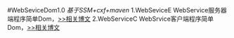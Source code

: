 #WebSeviceDom1.0
*基于SSM+cxf+maven*
1.WebSeviceE 
	WebService服务器端程序简单Dom，[>>相关博文](http://windcoder.com/webservicerumenchushiyong/)
2.WebServiceC
	WebSrvice客户端程序简单Dom，[>>相关博文](http://windcoder.com/webservicerumenchushiyongerdiaoyongwebservicefuwu/)
